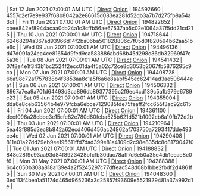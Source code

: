 | Sat 12 Jun 2021 07:00:01 AM UTC | [Direct](https://oshi.at/fMFtag) [Onion](http://oshiatwowvdbshka.onion/fMFtag) | 194592660 | 4557c2ef7e9e937f68b8042a2e86615d083ea281d52db3a7b7d275fb8a54a3cf | 
| Fri 11 Jun 2021 07:00:01 AM UTC | [Direct](https://oshi.at/zTqTVx) [Onion](http://oshiatwowvdbshka.onion/zTqTVx) | 194822652 | cbee842ef8944acaa0cb24a1c3cffb56ae67537ab5c02e1064a37f5dd21cd215 | 
| Thu 10 Jun 2021 07:00:01 AM UTC | [Direct](https://oshi.at/tSvtEL) [Onion](http://oshiatwowvdbshka.onion/tSvtEL) | 194718644 | 62468294a367ad93966d14f2ba06ba501828806c7f05d0f820594b62aa51be6c | 
| Wed 09 Jun 2021 07:00:01 AM UTC | [Direct](https://oshi.at/ksdZfG) [Onion](http://oshiatwowvdbshka.onion/ksdZfG) | 194496136 | d47d091a24ea4ce81654d9fed9ea583886abd68b45d298c36db32969f47c5a36 | 
| Tue 08 Jun 2021 07:00:01 AM UTC | [Direct](https://oshi.at/ywULKz) [Onion](http://oshiatwowvdbshka.onion/ywULKz) | 194541432 | 07f8e4e1f343b1bc2524f2ecc01da4f5a02c72ce8d3053b2067fb5876295c9ca | 
| Mon 07 Jun 2021 07:00:01 AM UTC | [Direct](https://oshi.at/vYxeAU) [Onion](http://oshiatwowvdbshka.onion/vYxeAU) | 194408728 | 66a98c72af757838b4f3853aa8c1a5f6a6e8aabf545ec62414ad3ae508444eaf | 
| Sun 06 Jun 2021 07:00:01 AM UTC | [Direct](https://oshi.at/ACXiEE) [Onion](http://oshiatwowvdbshka.onion/ACXiEE) | 194506332 | 8967a7ea9a701d64493d3ca896db89377395c2f9ec4cd139c5a1b979e6789c23 | 
| Sat 05 Jun 2021 07:00:01 AM UTC | [Direct](https://oshi.at/jZJcTh) [Onion](http://oshiatwowvdbshka.onion/jZJcTh) | 194355004 | dda6e8ceb63564b4e979fcba6ebce7129085fde75feaff2fcc655f3ac92c6154 | 
| Fri 04 Jun 2021 07:00:01 AM UTC | [Direct](https://oshi.at/zhANua) [Onion](http://oshiatwowvdbshka.onion/zhANua) | 194361100 | dccf096a28cbbc3e15cfe82e780d60fcba525b621d521b1092cb6a10fb72d2b9 | 
| Thu 03 Jun 2021 07:00:01 AM UTC | [Direct](https://oshi.at/DNaSxX) [Onion](http://oshiatwowvdbshka.onion/DNaSxX) | 194210964 | 5ea43f885d3ec8b842a62ecd406d456ac24862af703750a7293417dde493ce4c | 
| Wed 02 Jun 2021 07:00:01 AM UTC | [Direct](https://oshi.at/ACUmHU) [Onion](http://oshiatwowvdbshka.onion/ACUmHU) | 194290408 | 811e01a27dd29eb9ee195611ffd7dad399e81a4109d2c98e835dc8d8179047f0 | 
| Tue 01 Jun 2021 07:00:01 AM UTC | [Direct](https://oshi.at/dFttpb) [Onion](http://oshiatwowvdbshka.onion/dFttpb) | 194188832 | 848c28f9c93aa93d84f8923428bfc1b30dac78aff7d6e50a35e4db1eeae8e0f6 | 
| Mon 31 May 2021 07:00:01 AM UTC | [Direct](https://oshi.at/ERaExb) [Onion](http://oshiatwowvdbshka.onion/ERaExb) | 194288388 | 6c4c050b308a818a139e4a2f5245297c77dffeac548d08b1bbe2fbdf2d4861f5 | 
| Sun 30 May 2021 07:00:01 AM UTC | [Direct](https://oshi.at/pEeyaR) [Onion](http://oshiatwowvdbshka.onion/pEeyaR) | 194048300 | 3ed113f4bea1a51174d465d965236a3c25857f93609e5521929481a37a992d1e | 
